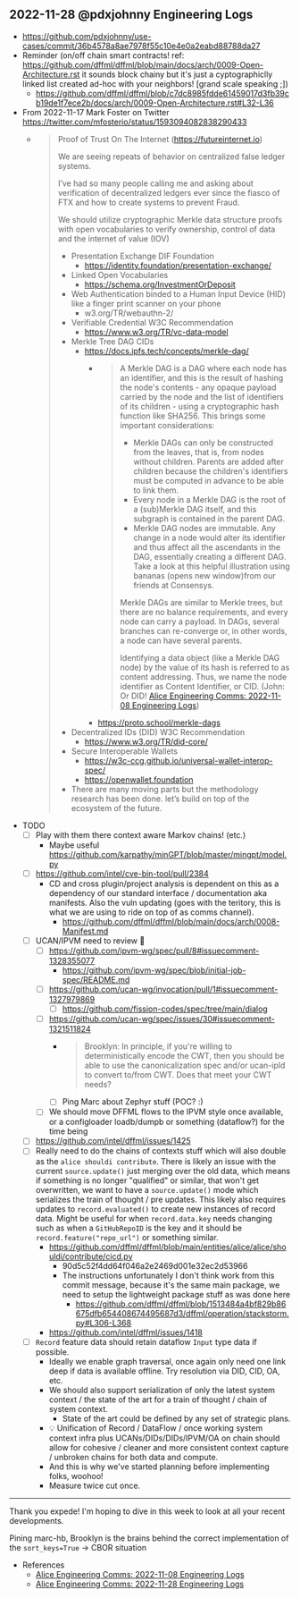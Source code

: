 ## 2022-11-28 @pdxjohnny Engineering Logs

- https://github.com/pdxjohnny/use-cases/commit/36b4578a8ae7978f55c10e4e0a2eabd88788da27
- Reminder (on/off chain smart contracts! ref: https://github.com/dffml/dffml/blob/main/docs/arch/0009-Open-Architecture.rst it sounds block chainy but it's just a cyptographiclly linked list created ad-hoc with your neighbors! [grand scale speaking ;])
  - https://github.com/dffml/dffml/blob/c7dc8985fdde61459017d3fb39cb19de1f7ece2b/docs/arch/0009-Open-Architecture.rst#L32-L36
- From 2022-11-17 Mark Foster on Twitter https://twitter.com/mfosterio/status/1593094082838290433
  - > Proof of Trust On The Internet (https://futureinternet.io)
    >
    > We are seeing repeats of behavior on centralized false ledger systems.
    >
    > I’ve had so many people calling me and asking about verification of decentralized ledgers ever since the fiasco of FTX and how to create systems to prevent Fraud.
    >
    > We should utilize cryptographic Merkle data structure proofs with open vocabularies to verify ownership, control of data and the internet of value (IOV)
    >
    > - Presentation Exchange DIF Foundation
    >   - https://identity.foundation/presentation-exchange/
    > - Linked Open Vocabularies
    >   - https://schema.org/InvestmentOrDeposit
    > - Web Authentication binded to a Human Input Device (HID) like a finger print scanner on your phone
    >   - w3.org/TR/webauthn-2/
    > - Verifiable Credential W3C Recommendation
    >   - https://www.w3.org/TR/vc-data-model
    > - Merkle Tree DAG CIDs
    >   - https://docs.ipfs.tech/concepts/merkle-dag/
    >     - > A Merkle DAG is a DAG where each node has an identifier, and this is the result of hashing the node's contents - any opaque payload carried by the node and the list of identifiers of its children - using a cryptographic hash function like SHA256. This brings some important considerations:
    >       >   - Merkle DAGs can only be constructed from the leaves, that is, from nodes without children. Parents are added after children because the children's identifiers must be computed in advance to be able to link them.
    >       >   - Every node in a Merkle DAG is the root of a (sub)Merkle DAG itself, and this subgraph is contained in the parent DAG.
    >       >   - Merkle DAG nodes are immutable. Any change in a node would alter its identifier and thus affect all the ascendants in the DAG, essentially creating a different DAG. Take a look at this helpful illustration using bananas (opens new window)from our friends at Consensys.
    >       >
    >       > Merkle DAGs are similar to Merkle trees, but there are no balance requirements, and every node can carry a payload. In DAGs, several branches can re-converge or, in other words, a node can have several parents.
    >       >
    >       > Identifying a data object (like a Merkle DAG node) by the value of its hash is referred to as content addressing. Thus, we name the node identifier as Content Identifier, or CID. (John: Or DID! [Alice Engineering Comms: 2022-11-08 Engineering Logs](https://github.com/intel/dffml/discussions/1406?sort=new#discussioncomment-4083171))
    >     - https://proto.school/merkle-dags
    > - Decentralized IDs (DID) W3C Recommendation
    >   - https://www.w3.org/TR/did-core/
    > - Secure Interoperable Wallets
    >   - https://w3c-ccg.github.io/universal-wallet-interop-spec/
    >   - https://openwallet.foundation
    > - There are many moving parts but the methodology research has been done. let’s build on top of the ecosystem of the future.
- TODO
  - [ ] Play with them there context aware Markov chains! (etc.)
    - Maybe useful https://github.com/karpathy/minGPT/blob/master/mingpt/model.py
  - [ ] https://github.com/intel/cve-bin-tool/pull/2384
    - CD and cross plugin/project analysis is dependent on this as a dependency of our
      standard interface / documentation aka manifests. Also the vuln updating (goes with
      the teritory, this is what we are using to ride on top of as comms channel).
      - https://github.com/dffml/dffml/blob/main/docs/arch/0008-Manifest.md
  - [ ] UCAN/IPVM need to review :eyes:
    - [ ] https://github.com/ipvm-wg/spec/pull/8#issuecomment-1328355077
      - https://github.com/ipvm-wg/spec/blob/initial-job-spec/README.md
    - [ ] https://github.com/ucan-wg/invocation/pull/1#issuecomment-1327979869
      - [ ] https://github.com/fission-codes/spec/tree/main/dialog
    - [ ] https://github.com/ucan-wg/spec/issues/30#issuecomment-1321511824
      - > Brooklyn: In principle, if you're willing to deterministically encode the CWT, then you should be able to use the canonicalization spec and/or ucan-ipld to convert to/from CWT. Does that meet your CWT needs?
      - [ ] Ping Marc about Zephyr stuff (POC? :)
    - [ ] We should move DFFML flows to the IPVM style once available, or a configloader loadb/dumpb or something (dataflow?) for the time being
  - [ ] https://github.com/intel/dffml/issues/1425
  - [ ] Really need to do the chains of contexts stuff which will also double as
        the `alice shouldi contribute`. There is likely an issue with the current
        `source.update()` just merging over the old data, which means if something
        is no longer "qualified" or similar, that won't get overwritten, we want to
        have a `source.update()` mode which serializes the train of thought / pre updates.
        This likely also requires updates to `record.evaluated()` to create new instances
        of record data. Might be useful for when `record.data.key` needs changing such
        as when a `GitHubRepoID` is the key and it should be `record.feature("repo_url")`
        or something similar.
    - https://github.com/dffml/dffml/blob/main/entities/alice/alice/shouldi/contribute/cicd.py
      - 90d5c52f4dd64f046a2e2469d001e32ec2d53966
      - The instructions unfortunately I don't think work from this commit message, because it's the same main package, we need to setup the lightweight package stuff as was done here
        - https://github.com/dffml/dffml/blob/1513484a4bf829b86675dfb654408674495687d3/dffml/operation/stackstorm.py#L306-L368
    - https://github.com/intel/dffml/issues/1418
  - [ ] `Record` feature data should retain dataflow `Input` type data if possible.
    - Ideally we enable graph traversal, once again only need one link deep if data
      is available offline. Try resolution via DID, CID, OA, etc.
    - We should also support serialization of only the latest system context /
      the state of the art for a train of thought / chain of system context.
      - State of the art could be defined by any set of strategic plans.
    - :bulb: Unification of Record / DataFlow / once working system context
      infra plus UCANs/DIDs/DIDs/IPVM/OA on chain should allow for cohesive / cleaner
      and more consistent context capture / unbroken chains for both data and compute.
     - And this is why we've started planning before implementing folks, woohoo!
     - Measure twice cut once.

---

Thank you expede! I'm hoping to dive in this week to look at all your recent developments.

Pining marc-hb, Brooklyn is the brains behind the correct implementation of the `sort_keys=True` -> CBOR situation

- References
  - [Alice Engineering Comms: 2022-11-08 Engineering Logs](https://github.com/intel/dffml/discussions/1406?sort=new#discussioncomment-4083171)
  - [Alice Engineering Comms: 2022-11-28 Engineering Logs](https://github.com/intel/dffml/discussions/1406?sort=new#discussioncomment-4250447)